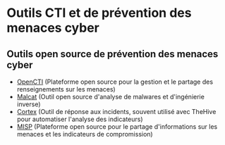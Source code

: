 # Outils CTI et de prévention des menaces cyber

## Outils open source de prévention des menaces cyber
  - [OpenCTI](https://github.com/OpenCTI-Platform/opencti) (Plateforme open source pour la gestion et le partage des renseignements sur les menaces)
  - [Malcat](https://malcat.fr/) (Outil open source d'analyse de malwares et d'ingénierie inverse)
  - [Cortex](https://github.com/TheHive-Project/Cortex/?tab=readme-ov-file) (Outil de réponse aux incidents, souvent utilisé avec TheHive pour automatiser l'analyse des indicateurs)
  - [MISP](https://www.misp-project.org/) (Plateforme open source pour le partage d'informations sur les menaces et les indicateurs de compromission)

